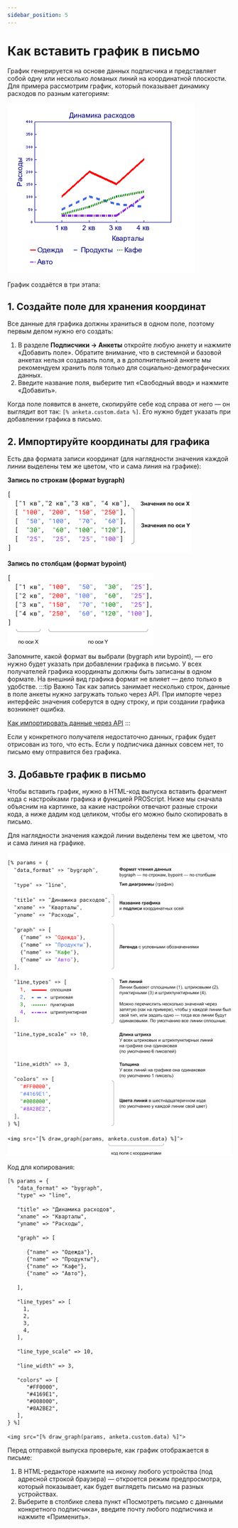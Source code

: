 ```yaml
---
sidebar_position: 5
---
```


# Как вставить график в письмо
График генерируется на основе данных подписчика и представляет собой одну или несколько ломаных линий на координатной плоскости. Для примера рассмотрим график, который показывает динамику расходов по разным категориям:

![Graph](./assets/how-to-add-graph/graph.png) <br/>

График создаётся в три этапа:

## 1. Создайте поле для хранения координат
Все данные для графика должны храниться в одном поле, поэтому первым делом нужно его создать:
1. В разделе **Подписчики → Анкеты** откройте любую анкету и нажмите «Добавить поле». Обратите внимание, что в системной и базовой анкетах нельзя создавать поля, а в дополнительной анкете мы рекомендуем хранить поля только для социально-демографических данных.
2. Введите название поля, выберите тип «Свободный ввод» и нажмите «Добавить».

Когда поле появится в анкете, скопируйте себе код справа от него — он выглядит вот так: `[% anketa.custom.data %]`. Его нужно будет указать при добавлении графика в письмо.

## 2. Импортируйте координаты для графика
Есть два формата записи координат (для наглядности значения каждой линии выделены тем же цветом, что и сама линия на графике):

**Запись по строкам (формат bygraph)**

![Bygraph format](./assets/how-to-add-graph/bygraph-format.png) <br/>

**Запись по столбцам (формат bypoint)**

![Bypoint format](./assets/how-to-add-graph/bypoint-format.png) <br/>

Запомните, какой формат вы выбрали (bygraph или bypoint), — его нужно будет указать при добавлении графика в письмо. У всех получателей графика координаты должны быть записаны в одном формате. На внешний вид графика формат не влияет — дело только в удобстве.
:::tip Важно
Так как запись занимает несколько строк, данные в поле анкеты нужно загружать только через API. При импорте через интерфейс значения соберутся в одну строку, и при создании графика возникнет ошибка.

[Как импортировать данные через API](https://sendsay.ru/api/api.html#C%D0%BE%D0%B7%D0%B4%D0%B0%D1%82%D1%8C-%D0%BF%D0%BE%D0%B4%D0%BF%D0%B8%D1%81%D1%87%D0%B8%D0%BA%D0%B0-%D0%9E%D0%B1%D0%BD%D0%BE%D0%B2%D0%B8%D1%82%D1%8C-%D0%B4%D0%B0%D0%BD%D0%BD%D1%8B%D0%B5-%D0%BF%D0%BE%D0%B4%D0%BF%D0%B8%D1%81%D1%87%D0%B8%D0%BA%D0%B0-%D0%9A%D0%94)
:::

Если у конкретного получателя недостаточно данных, график будет отрисован из того, что есть. Если у подписчика данных совсем нет, то письмо ему отправится без графика.

## 3. Добавьте график в письмо
Чтобы вставить график, нужно в HTML-код выпуска вставить фрагмент кода с настройками графика и функцией PROScript. Ниже мы сначала объясним на картинке, за какие настройки отвечают разные строки кода, а ниже дадим код целиком, чтобы его можно было скопировать в письмо.

Для наглядности значения каждой линии выделены тем же цветом, что и сама линия на графике.

![HTML code for graph](./assets/how-to-add-graph/html-code-for-graph.png) <br/>

Код для копирования:
```
[% params = {
   "data_format" => "bygraph",
   "type" => "line",
   
   "title" => "Динамика расходов",
   "xname" => "Кварталы",
   "yname" => "Расходы",

   "graph" => [

      {"name" => "Одежда"},
      {"name" => "Продукты"},
      {"name" => "Кафе"},
      {"name" => "Авто"},

   ],

   "line_types" => [
     1,
     2,
     3,
     4,
   ],

   "line_type_scale" => 10,

   "line_width" => 3,

   "colors" => [
      "#FF0000",
      "#4169E1",
      "#008000",
      "#8A2BE2",
   ],
} %]

<img src="[% draw_graph(params, anketa.custom.data) %]">
```

Перед отправкой выпуска проверьте, как график отображается в письме:
1. В HTML-редакторе нажмите на иконку любого устройства (под адресной строкой браузера) — откроется режим предпросмотра, который показывает, как будет выглядеть письмо на разных устройствах.
2. Выберите в столбике слева пункт «Посмотреть письмо с данными конкретного подписчика», введите почту любого подписчика и нажмите «Применить».